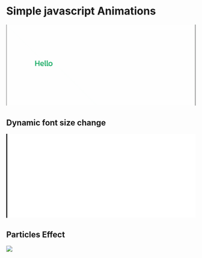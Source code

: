 # Simple javascript Animations

![](jswelcome.gif)

## Dynamic font size change

![](jswelcome_2.gif)

## Particles Effect

![](particles.gif)